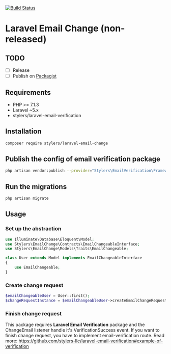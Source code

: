 [![Build Status](https://travis-ci.org/stylers-llc/laravel-email-change.svg?branch=master)](https://travis-ci.org/stylers-llc/laravel-email-change)

# Laravel Email Change (non-released)

## TODO
- [ ] Release
- [ ] Publish on [Packagist](https://packagist.org/)

## Requirements
- PHP >= 7.1.3
- Laravel ~5.x
- stylers/laravel-email-verification

## Installation
```bash
composer require stylers/laravel-email-change
```

## Publish the config of email verification package
```bash
php artisan vendor:publish --provider="Stylers\EmailVerification\Frameworks\Laravel\ServiceProvider"
```

## Run the migrations
```bash
php artisan migrate
```

## Usage

### Set up the abstraction
```php
use Illuminate\Database\Eloquent\Model;
use Stylers\EmailChange\Contracts\EmailChangeableInterface;
use Stylers\EmailChange\Models\Traits\EmailChangeable;

class User extends Model implements EmailChangeableInterface
{
    use EmailChangeable;
}
```

### Create change request 
```php
$emailChangeableUser = User::first();
$changeRequestInstance = $emailChangeableUser->createEmailChangeRequest($newEmail);
```

### Finish change request

This package requires __Laravel Email Verification__ package and the ChangeEmail listener handle it's VerificationSuccess event. If you want to finish change request, you have to implement email-verification route. Read more: https://github.com/stylers-llc/laravel-email-verification#example-of-verification



